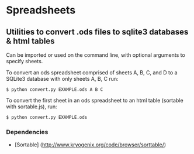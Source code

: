 # Spreadsheets

## Utilities to convert .ods files to sqlite3 databases & html tables

Can be imported or used on the command line, with optional arguments to specify sheets. 

To convert an ods spreadsheet comprised of sheets A, B, C, and D to a SQLite3 database with only sheets A, B, C run:

`$ python convert.py EXAMPLE.ods A B C`


To convert the first sheet in an ods spreadsheet to an html table (sortable with sortable.js), run:

`$ python convert.py EXAMPLE.ods`


### Dependencies

* [Sortable] (http://www.kryogenix.org/code/browser/sorttable/)